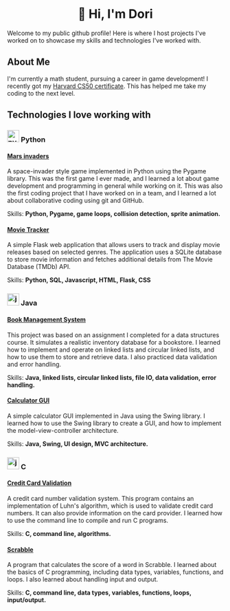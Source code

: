 <div align="center">
  
# :wave: Hi, I'm Dori

</div>

Welcome to my public github profile! Here is where I host projects I've worked on to showcase my skills and technologies I've worked with.

## About Me

I'm currently a math student, pursuing a career in game development! I recently got my [Harvard CS50 certificate](https://cs50.harvard.edu/certificates/4cf18838-9d43-418e-b211-0ea9a804217e). This has helped me take my coding to the next level. 

## Technologies I love working with

### <img src="https://s3.dualstack.us-east-2.amazonaws.com/pythondotorg-assets/media/files/python-logo-only.svg" alt="python logo" height="28pt"/> Python

#### [Mars invaders](https://github.com/d0rarara/MarsInvaders)

A space-invader style game implemented in Python using the Pygame library. This was the first game I ever made, and I learned a lot about game development and programming in general while working on it. This was also the first coding project that I have worked on in a team, and I learned a lot about collaborative coding using git and GitHub.

Skills: **Python, Pygame, game loops, collision detection, sprite animation.**

#### [Movie Tracker](https://github.com/d0rarara/Movie-Tracker)

A simple Flask web application that allows users to track and display movie releases based on selected genres. The application uses a SQLite database to store movie information and fetches additional details from The Movie Database (TMDb) API.

Skills: **Python, SQL, Javascript, HTML, Flask, CSS**

### <img src="https://upload.wikimedia.org/wikipedia/en/3/30/Java_programming_language_logo.svg" alt="java logo" height="28pt"/> Java

#### [Book Management System](https://github.com/d0rarara/book-management-system)

This project was based on an assignment I completed for a data structures course. It simulates a realistic inventory database for a bookstore. I learned how to implement and operate on linked lists and circular linked lists, and how to use them to store and retrieve data. I also practiced data validation and error handling.

Skills: **Java, linked lists, circular linked lists, file IO, data validation, error handling.**

#### [Calculator GUI](https://github.com/d0rarara/GUI-Calculator)

A simple calculator GUI implemented in Java using the Swing library. I learned how to use the Swing library to create a GUI, and how to implement the model-view-controller architecture.

Skills: **Java, Swing, UI design, MVC architecture.**

### <img src="https://upload.wikimedia.org/wikipedia/commons/1/18/C_Programming_Language.svg" alt="java logo" height="28pt"/> C

#### [Credit Card Validation](https://github.com/code50/123691519/tree/main/credit)

A credit card number validation system. This program contains an implementation of Luhn's algorithm, which is used to validate credit card numbers. It can also provide information on the card provider. I learned how to use the command line to compile and run C programs.

Skills: **C, command line, algorithms.**

#### [Scrabble](https://github.com/code50/123691519/tree/main/scrabble)

A program that calculates the score of a word in Scrabble. I learned about the basics of C programming, including data types, variables, functions, and loops. I also learned about handling input and output.

Skills: **C, command line, data types, variables, functions, loops, input/output.**

